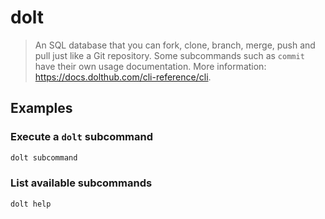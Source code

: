 # dolt

> An SQL database that you can fork, clone, branch, merge, push and pull just like a Git repository. Some subcommands such as `commit` have their own usage documentation. More information: <https://docs.dolthub.com/cli-reference/cli>.

## Examples

### Execute a `dolt` subcommand

```bash
dolt subcommand
```

### List available subcommands

```bash
dolt help
```
